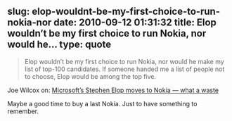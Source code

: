 slug: elop-wouldnt-be-my-first-choice-to-run-nokia-nor
date: 2010-09-12 01:31:32
title: Elop wouldn’t be my first choice to run Nokia, nor would he...
type: quote
---

> Elop wouldn’t be my first choice to run Nokia, nor would he make my list of top-100 candidates. If someone handed me a list of people not to choose, Elop would be among the top five.

Joe Wilcox on: [Microsoft’s Stephen Elop moves to Nokia — what a waste](http://www.betanews.com/joewilcox/article/Microsofts-Stephen-Elop-moves-to-Nokia-what-a-waste/1284136468)

 Maybe a good time to buy a last Nokia. Just to have something to remember.
